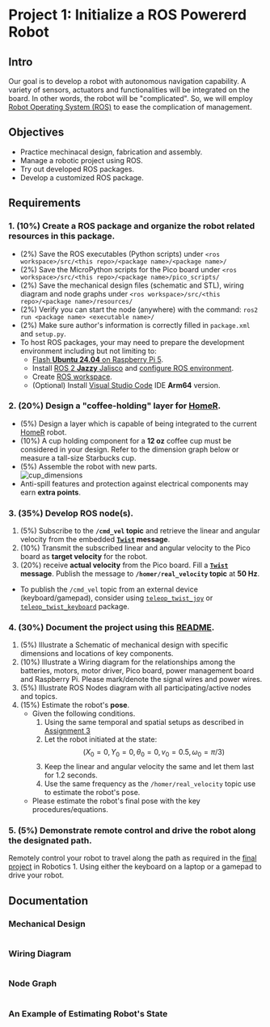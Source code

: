 # Project 1: Initialize a ROS Powererd Robot

## Intro
Our goal is to develop a robot with autonomous navigation capability. 
A variety of sensors, actuators and functionalities will be integrated on the board. 
In other words, the robot will be "complicated". 
So, we will employ [Robot Operating System (ROS)](https://docs.ros.org/) to ease the complication of management. 

## Objectives
- Practice mechinacal design, fabrication and assembly.
- Manage a robotic project using ROS.
- Try out developed ROS packages.
- Develop a customized ROS package.  

## Requirements
### 1. (10%) Create a ROS package and organize the robot related resources in this package.
- (2%) Save the ROS executables (Python scripts) under `<ros workspace>/src/<this repo>/<package name>/<package name>/`
- (2%) Save the MicroPython scripts for the Pico board under `<ros workspace>/src/<this repo>/<package name>/pico_scripts/`
- (2%) Save the mechanical design files (schematic and STL), wiring diagram and node graphs under `<ros workspace>/src/<this repo>/<package name>/resources/`
- (2%) Verify you can start the node (anywhere) with the command: `ros2 run <package name> <executable name>/`
- (2%) Make sure author's information is correctly filled in `package.xml` and `setup.py`.
- To host ROS packages, your may need to prepare the development environment including but not limiting to:
   - [Flash **Ubuntu 24.04** on Raspberry Pi 5](https://ubuntu.com/tutorials/how-to-install-ubuntu-desktop-on-raspberry-pi-4#2-prepare-the-sd-card).
   - Install [ROS 2 **Jazzy** Jalisco](https://docs.ros.org/en/jazzy/Installation/Ubuntu-Install-Debs.html) and [configure ROS environment](https://docs.ros.org/en/jazzy/Tutorials/Beginner-CLI-Tools/Configuring-ROS2-Environment.html).
   - Create [ROS workspace](https://docs.ros.org/en/jazzy/Tutorials/Beginner-Client-Libraries/Creating-A-Workspace/Creating-A-Workspace.html).
   - (Optional) Install [Visual Studio Code](https://code.visualstudio.com/download#) IDE **Arm64** version.
 
### 2. (20%) Design a "coffee-holding" layer for [HomeR](https://github.com/linzhanguca/homer.git).
- (5%) Design a layer which is capable of being integrated to the current [HomeR](https://github.com/linzhanguca/homer.git) robot.
- (10%) A cup holding component for a **12 oz** coffee cup must be considered in your design.
  Refer to the dimension graph below or measure a tall-size Starbucks cup.
- (5%) Assemble the robot with new parts.  
   ![cup_dimensions](https://www.thepapercupcompany.com/assets/images/double-wall-coffee-dimesions21.gif)
- Anti-spill features and protection against electrical components may earn **extra points**.
  
### 3. (35%) Develop ROS node(s).
1. (5%) Subscribe to the **`/cmd_vel` topic** and retrieve the linear and angular velocity from the embedded **[`Twist`](https://docs.ros2.org/foxy/api/geometry_msgs/msg/Twist.html) message**.
2. (10%) Transmit the subscribed linear and angular velocity to the Pico board as **target velocity** for the robot.
3. (20%) receive **actual velocity** from the Pico board.
   Fill a **[`Twist`](https://docs.ros2.org/foxy/api/geometry_msgs/msg/Twist.html) message**.
   Publish the message to **`/homer/real_velocity` topic** at **50 Hz**.
- To publish the `/cmd_vel` topic from an external device (keyboard/gamepad), consider using [`teleop_twist_joy`](https://index.ros.org/r/teleop_twist_joy/) or [`teleop_twist_keyboard`](https://index.ros.org/r/teleop_twist_keyboard/) package.
  
### 4. (30%) Document the project using this [README](README.md).
1. (5%) Illustrate a Schematic of mechanical design with specific dimensions and locations of key components.
2. (10%) Illustrate a Wiring diagram for the relationships among the batteries, motors, motor driver, Pico board, power management board and Raspberry Pi.
   Please mark/denote the signal wires and power wires.
3. (5%) Illustrate ROS Nodes diagram with all participating/active nodes and topics.
4. (15%) Estimate the robot's **pose**.
   - Given the following conditions.
      1. Using the same temporal and spatial setups as described in [Assignment 3](https://classroom.github.com/a/R9LNWs9-)
      2. Let the robot initiated at the state: $$(X_0 = 0, Y_0 = 0, \theta_0 = 0, v_0 = 0.5, \omega_0 = \pi/3)$$
      3. Keep the linear and angular velocity the same and let them last for 1.2 seconds.
      4. Use the same frequency as the `/homer/real_velocity` topic use to estimate the robot's pose.
   - Please estimate the robot's final pose with the key procedures/equations.
     
### 5. (5%) Demonstrate remote control and drive the robot along the designated path. 
Remotely control your robot to travel along the path as required in the [final project](https://classroom.github.com/a/6rpdyl8z) in Robotics 1.
Using either the keyboard on a laptop or a gamepad to drive your robot.

## Documentation

### Mechanical Design
![]()

### Wiring Diagram
![]()

### Node Graph
![]()

### An Example of Estimating Robot's State
